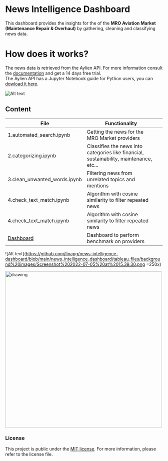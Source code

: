 # News Intelligence Dashboard

This dashboard provides the insights for the of the **MRO Aviation Market (Maintenance Repair & Overhaul)** by gathering, cleaning and classifying news data.

# How does it works?

The news data is retrieved from the Aylien API. For more information consult the [documentation](https://docs.aylien.com/newsapi/interactive-documentation/) and get a 14 days free trial.  
The Aylien API has a Jupyter Notebook guide for Python users, you can [dowload it here](https://learn.aylien.com/news_api_python_starter_guide.html).

![Alt text](https://aylien.com/images/uploads/general/starter-guide-promo-2-1-1024x621.png)

## Content

|         File       |Functionality                        |                      |
|----------------|-------------------------------|-----------------------------|
|1.automated_search.ipynb | Getting the news for the MRO Market providers
|2.categorizing.ipynb | Classifies the news into categories like financial, sustainability, maintenance, etc...            |
|3.clean_unwanted_words.ipynb |Filtering news from unrelated topics and mentions|
|4.check_text_match.ipynb |Algorithm with cosine similarity to filter repeated news|
|4.check_text_match.ipynb |Algorithm with cosine similarity to filter repeated news|
|[Dashboard](https://public.tableau.com/app/profile/linaperez#!/) |Dashboard to perform benchmark on providers|


![Alt text](https://github.com/linapg/news-intelligence-dashboard/blob/main/news_intelligence_dashboard/tableau_files/background%20images/Screenshot%202022-07-05%20at%2015.39.30.png =250x)

<img src="https://github.com/linapg/news-intelligence-dashboard/blob/main/news_intelligence_dashboard/tableau_files/background%20images/Screenshot%202022-07-05%20at%2015.39.30.png" alt="drawing" width="500" />

### License

This project is public under the [MIT license](https://mit-license.org/). For more information, please refer to the license file.

